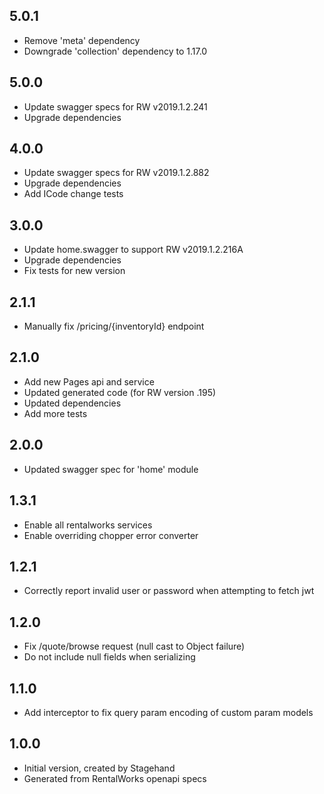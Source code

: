 ## 5.0.1

- Remove 'meta' dependency
- Downgrade 'collection' dependency to 1.17.0

## 5.0.0

- Update swagger specs for RW v2019.1.2.241
- Upgrade dependencies

## 4.0.0

- Update swagger specs for RW v2019.1.2.882
- Upgrade dependencies
- Add ICode change tests

## 3.0.0

- Update home.swagger to support RW v2019.1.2.216A
- Upgrade dependencies
- Fix tests for new version

## 2.1.1

- Manually fix /pricing/{inventoryId} endpoint

## 2.1.0

- Add new Pages api and service
- Updated generated code (for RW version .195)
- Updated dependencies
- Add more tests

## 2.0.0

- Updated swagger spec for 'home' module

## 1.3.1

- Enable all rentalworks services
- Enable overriding chopper error converter

## 1.2.1

- Correctly report invalid user or password when attempting to fetch jwt

## 1.2.0

- Fix /quote/browse request (null cast to Object failure)
- Do not include null fields when serializing

## 1.1.0

- Add interceptor to fix query param encoding of custom param models

## 1.0.0

- Initial version, created by Stagehand
- Generated from RentalWorks openapi specs

